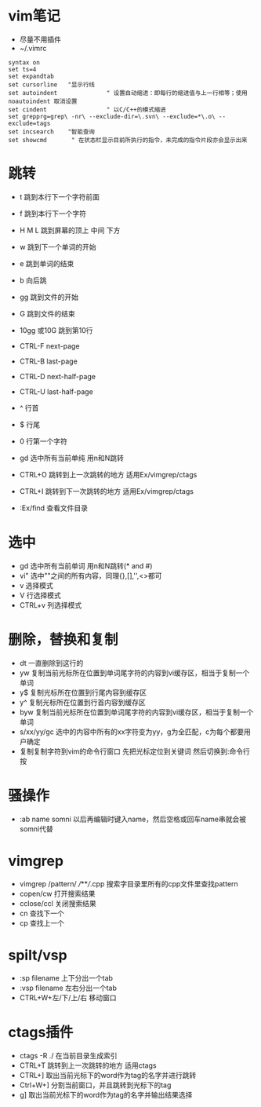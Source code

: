# vim笔记
* 尽量不用插件
* ~/.vimrc
```
syntax on
set ts=4
set expandtab
set cursorline   "显示行线
set autoindent              " 设置自动缩进：即每行的缩进值与上一行相等；使用 noautoindent 取消设置
set cindent                 " 以C/C++的模式缩进
set grepprg=grep\ -nr\ --exclude-dir=\.svn\ --exclude=*\.o\ --exclude=tags
set incsearch    "智能查询
set showcmd       " 在状态栏显示目前所执行的指令，未完成的指令片段亦会显示出来
```

# 跳转
* t<char> 跳到本行下一个<char>字符前面
* f<char> 跳到本行下一个<char>字符
* H M L 跳到屏幕的顶上 中间 下方 

* w 跳到下一个单词的开始
* e 跳到单词的结束
* b 向后跳

* gg 跳到文件的开始 
* G 跳到文件的结束 
* 10gg 或10G 跳到第10行 
* CTRL-F next-page
* CTRL-B last-page
* CTRL-D next-half-page
* CTRL-U last-half-page
* ^ 行首 
* $ 行尾
* 0 行第一个字符
* gd 选中所有当前单纯 用n和N跳转
* CTRL+O 跳转到上一次跳转的地方 适用Ex/vimgrep/ctags
* CTRL+I 跳转到下一次跳转的地方 适用Ex/vimgrep/ctags
* :Ex/find 查看文件目录 

# 选中
* gd 选中所有当前单词 用n和N跳转(* and #)
* vi" 选中""之间的所有内容，同理{},[],'',<>都可
* v 选择模式
* V 行选择模式
* CTRL+v 列选择模式

# 删除，替换和复制
* dt<char> 一直删除到这行的<char>
* yw 复制当前光标所在位置到单词尾字符的内容到vi缓存区，相当于复制一个单词
* y$ 复制光标所在位置到行尾内容到缓存区
* y^ 复制光标所在位置到行首内容到缓存区
* byw 复制当前光标所在位置到单词尾字符的内容到vi缓存区，相当于复制一个单词
* s/xx/yy/gc 选中的内容中所有的xx字符变为yy，g为全匹配，c为每个都要用户确定
* 复制复制字符到vim的命令行窗口 先把光标定位到关键词 然后切换到:命令行按<CTRL-R><CTRL-W>

# 骚操作
* :ab name somni 以后再编辑时键入name，然后空格或回车name串就会被somni代替

# vimgrep
* vimgrep /pattern/ */****/*.cpp 搜索字目录里所有的cpp文件里查找pattern
* copen/cw 打开搜索结果
* cclose/ccl 关闭搜索结果
* cn                              查找下一个
* cp                              查找上一个

# spilt/vsp
* :sp filename 上下分出一个tab
* :vsp filename 左右分出一个tab
* CTRL+W+左/下/上/右 移动窗口

# ctags插件
* ctags -R ./ 在当前目录生成索引
* CTRL+T 跳转到上一次跳转的地方 适用ctags
* CTRL+] 取出当前光标下的word作为tag的名字并进行跳转
* Ctrl+W+] 分割当前窗口，并且跳转到光标下的tag
* g] 取出当前光标下的word作为tag的名字并输出结果选择
